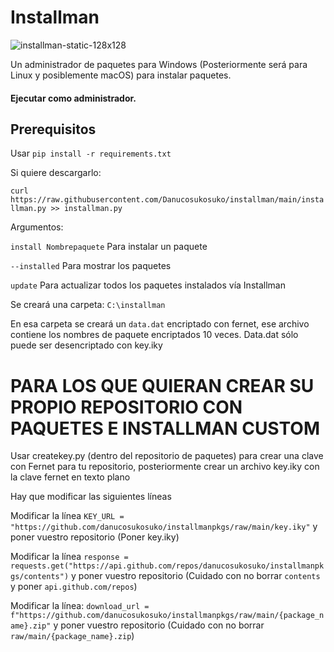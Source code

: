 # Installman

![installman-static-128x128](https://github.com/user-attachments/assets/8a9ecdde-7500-4898-acb1-9af5c12d5a3a)



Un administrador de paquetes para Windows (Posteriormente será para Linux y posiblemente macOS) para instalar paquetes.

#### Ejecutar como administrador.


## Prerequisitos

Usar `pip install -r requirements.txt`

Si quiere descargarlo:

`curl https://raw.githubusercontent.com/Danucosukosuko/installman/main/installman.py >> installman.py`

Argumentos:

`install Nombrepaquete` Para instalar un paquete

`--installed` Para mostrar los paquetes

`update` Para actualizar todos los paquetes instalados vía Installman


Se creará una carpeta: `C:\installman`

En esa carpeta se creará un `data.dat` encriptado con fernet, ese archivo contiene los nombres de paquete encriptados 10 veces. Data.dat sólo puede ser desencriptado con key.iky


# PARA LOS QUE QUIERAN CREAR SU PROPIO REPOSITORIO CON PAQUETES E INSTALLMAN CUSTOM

Usar createkey.py (dentro del repositorio de paquetes) para crear una clave con Fernet para tu repositorio, posteriormente crear un archivo key.iky con la clave fernet en texto plano

Hay que modificar las siguientes líneas

Modificar la línea `KEY_URL = "https://github.com/danucosukosuko/installmanpkgs/raw/main/key.iky"` y poner vuestro repositorio (Poner key.iky)

Modificar la línea `response = requests.get("https://api.github.com/repos/danucosukosuko/installmanpkgs/contents")` y poner vuestro repositorio (Cuidado con no borrar `contents` y poner `api.github.com/repos`)

Modificar la línea: `download_url = f"https://github.com/danucosukosuko/installmanpkgs/raw/main/{package_name}.zip"` y poner vuestro repositorio (Cuidado con no borrar `raw/main/{package_name}.zip`)

